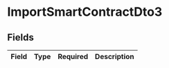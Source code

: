 # ImportSmartContractDto3


## Fields

| Field       | Type        | Required    | Description |
| ----------- | ----------- | ----------- | ----------- |